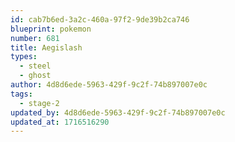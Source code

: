 ```yaml
---
id: cab7b6ed-3a2c-460a-97f2-9de39b2ca746
blueprint: pokemon
number: 681
title: Aegislash
types:
  - steel
  - ghost
author: 4d8d6ede-5963-429f-9c2f-74b897007e0c
tags:
  - stage-2
updated_by: 4d8d6ede-5963-429f-9c2f-74b897007e0c
updated_at: 1716516290
---
```

